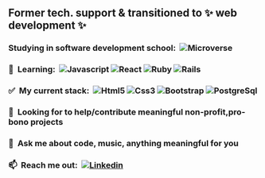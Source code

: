 
## Former tech. support & transitioned to ✨ web development ✨

### Studying in software development school: &nbsp;![Microverse](https://img.shields.io/badge/Microverse-blueviolet?style=for-the-badge&logo=appveyor)

### :triangular_ruler: &nbsp;Learning: &nbsp;![Javascript](https://img.shields.io/badge/JavaScript-F7DF1E?style=for-the-badge&logo=javascript&logoColor=black) ![React](https://img.shields.io/badge/React-20232A?style=for-the-badge&logo=react&logoColor=61DAFB) ![Ruby](https://img.shields.io/badge/Ruby-CC342D?style=for-the-badge&logo=ruby&logoColor=white) ![Rails](https://img.shields.io/badge/Ruby_on_Rails-CC0000?style=for-the-badge&logo=ruby-on-rails&logoColor=white)


### :white_check_mark: &nbsp;My current stack:  &nbsp;![Html5](https://img.shields.io/badge/HTML5-E34F26?style=for-the-badge&logo=html5&logoColor=white) ![Css3](https://img.shields.io/badge/CSS-239120?&style=for-the-badge&logo=css3&logoColor=white) ![Bootstrap](https://img.shields.io/badge/Bootstrap-563D7C?style=for-the-badge&logo=bootstrap&logoColor=white) ![PostgreSql](https://img.shields.io/badge/PostgreSQL-316192?style=for-the-badge&logo=postgresql&logoColor=white)


### 🤔  &nbsp;Looking for to help/contribute meaningful non-profit,pro-bono projects
### 💬  &nbsp;Ask me about code, music, anything meaningful for you
### 📫  &nbsp;Reach me out: &nbsp;[![Linkedin](https://img.shields.io/badge/LinkedIn-0077B5?style=for-the-badge&logo=linkedin&logoColor=white)](https://www.linkedin.com/in/yigitmersin)
<!--
- 🤔 I’m looking for help with ...
- 👯 I’m currently collaborating with pair programming in Microverse
- ⚡ Fun fact: ...
-->






